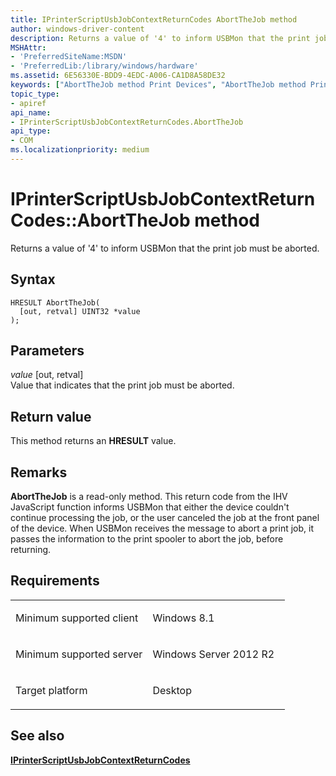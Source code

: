 ```yaml
---
title: IPrinterScriptUsbJobContextReturnCodes AbortTheJob method
author: windows-driver-content
description: Returns a value of '4' to inform USBMon that the print job must be aborted.
MSHAttr:
- 'PreferredSiteName:MSDN'
- 'PreferredLib:/library/windows/hardware'
ms.assetid: 6E56330E-BDD9-4EDC-A006-CA1D8A58DE32
keywords: ["AbortTheJob method Print Devices", "AbortTheJob method Print Devices , IPrinterScriptUsbJobContextReturnCodes interface", "IPrinterScriptUsbJobContextReturnCodes interface Print Devices , AbortTheJob method"]
topic_type:
- apiref
api_name:
- IPrinterScriptUsbJobContextReturnCodes.AbortTheJob
api_type:
- COM
ms.localizationpriority: medium
---
```


# IPrinterScriptUsbJobContextReturnCodes::AbortTheJob method


Returns a value of '4' to inform USBMon that the print job must be aborted.

Syntax
------

```ManagedCPlusPlus
HRESULT AbortTheJob(
  [out, retval] UINT32 *value
);
```

Parameters
----------

*value* \[out, retval\]  
Value that indicates that the print job must be aborted.

Return value
------------

This method returns an **HRESULT** value.

Remarks
-------

**AbortTheJob** is a read-only method. This return code from the IHV JavaScript function informs USBMon that either the device couldn't continue processing the job, or the user canceled the job at the front panel of the device. When USBMon receives the message to abort a print job, it passes the information to the print spooler to abort the job, before returning.

Requirements
------------

<table>
<colgroup>
<col width="50%" />
<col width="50%" />
</colgroup>
<tbody>
<tr class="odd">
<td><p>Minimum supported client</p></td>
<td><p>Windows 8.1</p></td>
</tr>
<tr class="even">
<td><p>Minimum supported server</p></td>
<td><p>Windows Server 2012 R2</p></td>
</tr>
<tr class="odd">
<td><p>Target platform</p></td>
<td>Desktop</td>
</tr>
</tbody>
</table>

## <span id="see_also"></span>See also


[**IPrinterScriptUsbJobContextReturnCodes**](iprinterscriptusbjobcontextreturncodes.md)

 

 




